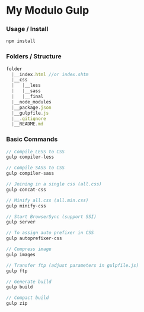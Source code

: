 # My Modulo Gulp

### Usage / Install

```js
npm install
```
### Folders / Structure

```js
folder
  |__index.html //or index.shtm
  |__css
  |   |__less
  |   |__sass
  |   |__final
  |__node_modules
  |__package.json
  |__gulpfile.js
  |__.gitignore
  |__README.md
```
### Basic Commands

```js
// Compile LESS to CSS
gulp compiler-less

// Compile SASS to CSS
gulp compiler-sass

// Joining in a single css (all.css)
gulp concat-css

// Minify all.css (all.min.css)
gulp minify-css

// Start BrowserSync (support SSI)
gulp server

// To assign auto prefixer in CSS
gulp autoprefixer-css

// Compress image
gulp images

// Transfer ftp (adjust parameters in gulpfile.js)
gulp ftp

// Generate build
gulp build

// Compact build
gulp zip
```
